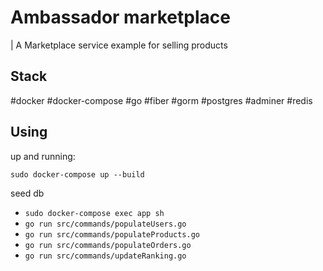 # Ambassador marketplace

| A Marketplace service example for selling products 

## Stack
#docker #docker-compose #go #fiber #gorm #postgres #adminer #redis


## Using
up and running:

`sudo docker-compose up --build`


seed db
 - `sudo docker-compose exec app sh`
 - `go run src/commands/populateUsers.go`
 - `go run src/commands/populateProducts.go`
 - `go run src/commands/populateOrders.go`
 - `go run src/commands/updateRanking.go`